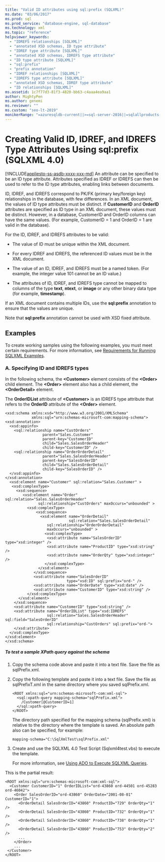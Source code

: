 ```yaml
---
title: "Valid ID attributes using sql:prefix (SQLXML)"
ms.date: "03/06/2017"
ms.prod: sql
ms.prod_service: "database-engine, sql-database"
ms.technology: xml
ms.topic: "reference"
helpviewer_keywords: 
  - "IDREFS relationships [SQLXML]"
  - "annotated XSD schemas, ID type attribute"
  - "IDREF type attribute [SQLXML]"
  - "annotated XSD schemas, IDREFS type attribute"
  - "ID type attribute [SQLXML]"
  - "sql:prefix"
  - "prefix annotation"
  - "IDREF relationships [SQLXML]"
  - "IDREFS type attribute [SQLXML]"
  - "annotated XSD schemas, IDREF type attribute"
  - "ID relationships [SQLXML]"
ms.assetid: 1c7f77d3-81f3-4820-bb63-c4aaa4ea9aa1
author: MightyPen
ms.author: genemi
ms.reviewer: ""
ms.custom: "seo-lt-2019"
monikerRange: "=azuresqldb-current||>=sql-server-2016||=sqlallproducts-allversions||>=sql-server-linux-2017||=azuresqldb-mi-current"
---
```

# Creating Valid ID, IDREF, and IDREFS Type Attributes Using sql:prefix (SQLXML 4.0)
[!INCLUDE[appliesto-ss-asdb-xxxx-xxx-md](../../includes/appliesto-ss-asdb-xxxx-xxx-md.md)]
  An attribute can be specified to be an ID type attribute. Attributes specified as IDREF or IDREFS can then be used to refer to the ID type attributes, enabling links between documents.  
  
 ID, IDREF, and IDREFS correspond to PK/FK (primary key/foreign key) relationships in the database, with few differences. In an XML document, the values of ID type attributes must be distinct. If **CustomerID** and **OrderID** attributes are specified as ID type in an XML document, these values must be distinct. However, in a database, CustomerID and OrderID columns can have the same values. (For example, CustomerID = 1 and OrderID = 1 are valid in the database).  
  
 For the ID, IDREF, and IDREFS attributes to be valid:  
  
-   The value of ID must be unique within the XML document.  
  
-   For every IDREF and IDREFS, the referenced ID values must be in the XML document.  
  
-   The value of an ID, IDREF, and IDREFS must be a named token. (For example, the integer value 101 cannot be an ID value.)  
  
-   The attributes of ID, IDREF, and IDREFS type cannot be mapped to columns of the type **text**, **ntext**, or **image** or any other binary data type (for example, **timestamp**).  
  
 If an XML document contains multiple IDs, use the **sql:prefix** annotation to ensure that the values are unique.  
  
 Note that **sql:prefix** annotation cannot be used with XSD fixed attribute.  
  
## Examples  
 To create working samples using the following examples, you must meet certain requirements. For more information, see [Requirements for Running SQLXML Examples](../../relational-databases/sqlxml/requirements-for-running-sqlxml-examples.md).  
  
### A. Specifying ID and IDREFS types  
 In the following schema, the **\<Customer>** element consists of the **\<Order>** child element. The **\<Order>** element also has a child element, the **\<OrderDetail>** element.  
  
 The **OrderIDList** attribute of **\<Customer>** is an IDREFS type attribute that refers to the **OrderID** attribute of the **\<Order>** element.  
  
```  
<xsd:schema xmlns:xsd="http://www.w3.org/2001/XMLSchema"  
            xmlns:sql="urn:schemas-microsoft-com:mapping-schema">  
<xsd:annotation>  
  <xsd:appinfo>  
    <sql:relationship name="CustOrders"  
                 parent="Sales.Customer"  
                 parent-key="CustomerID"  
                 child="Sales.SalesOrderHeader"  
                 child-key="CustomerID" />  
    <sql:relationship name="OrderOrderDetail"  
                 parent="Sales.SalesOrderHeader"  
                 parent-key="SalesOrderID"  
                 child="Sales.SalesOrderDetail"  
                 child-key="SalesOrderID" />  
  </xsd:appinfo>  
</xsd:annotation>  
  <xsd:element name="Customer" sql:relation="Sales.Customer" >  
   <xsd:complexType>  
     <xsd:sequence>  
        <xsd:element name="Order" sql:relation="Sales.SalesOrderHeader"    
               sql:relationship="CustOrders" maxOccurs="unbounded" >  
          <xsd:complexType>  
              <xsd:sequence>  
                <xsd:element name="OrderDetail"   
                             sql:relation="Sales.SalesOrderDetail"   
                   sql:relationship="OrderOrderDetail"   
                   maxOccurs="unbounded" >  
                  <xsd:complexType>  
                   <xsd:attribute name="SalesOrderID" type="xsd:integer" />  
                   <xsd:attribute name="ProductID" type="xsd:string" />  
                   <xsd:attribute name="OrderQty" type="xsd:integer" />  
                  </xsd:complexType>  
               </xsd:element>  
             </xsd:sequence>  
             <xsd:attribute name="SalesOrderID"   
                            type="xsd:ID" sql:prefix="ord-" />  
             <xsd:attribute name="OrderDate" type="xsd:date" />  
             <xsd:attribute name="CustomerID" type="xsd:string" />  
          </xsd:complexType>  
      </xsd:element>  
    </xsd:sequence>  
    <xsd:attribute name="CustomerID" type="xsd:string" />  
    <xsd:attribute name="OrderIDList" type="xsd:IDREFS"   
                   sql:relation="Sales.SalesOrderHeader" sql:field="SalesOrderID"  
                   sql:relationship="CustOrders" sql:prefix="ord-">  
    </xsd:attribute>  
  </xsd:complexType>  
</xsd:element>  
</xsd:schema>  
```  
  
##### To test a sample XPath query against the schema  
  
1.  Copy the schema code above and paste it into a text file. Save the file as sqlPrefix.xml.  
  
2.  Copy the following template and paste it into a text file. Save the file as sqlPrefixT.xml in the same directory where you saved sqlPrefix.xml.  
  
    ```  
    <ROOT xmlns:sql="urn:schemas-microsoft-com:xml-sql">  
      <sql:xpath-query mapping-schema="sqlPrefix.xml">  
        /Customer[@CustomerID=1]  
      </sql:xpath-query>  
    </ROOT>  
    ```  
  
     The directory path specified for the mapping schema (sqlPrefix.xml) is relative to the directory where the template is saved. An absolute path also can be specified, for example:  
  
    ```  
    mapping-schema="C:\SqlXmlTest\sqlPrefix.xml"  
    ```  
  
3.  Create and use the SQLXML 4.0 Test Script (Sqlxml4test.vbs) to execute the template.  
  
     For more information, see [Using ADO to Execute SQLXML Queries](../../relational-databases/sqlxml/using-ado-to-execute-sqlxml-4-0-queries.md).  
  
 This is the partial result:  
  
```  
<ROOT xmlns:sql="urn:schemas-microsoft-com:xml-sql">  
  <Customer CustomerID="1" OrderIDList="ord-43860 ord-44501 ord-45283 ord-46042">  
    <Order SalesOrderID="ord-43860" OrderDate="2001-08-01" CustomerID="1">  
      <OrderDetail SalesOrderID="43860" ProductID="729" OrderQty="1" />   
      <OrderDetail SalesOrderID="43860" ProductID="732" OrderQty="1" />   
      <OrderDetail SalesOrderID="43860" ProductID="738" OrderQty="1" />   
      <OrderDetail SalesOrderID="43860" ProductID="753" OrderQty="2" />   
      ...  
    </Order>  
    ...  
 </Customer>  
</ROOT>  
```  
  
  
